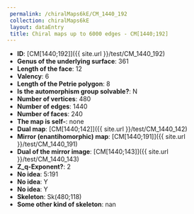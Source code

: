 ```yaml
--- 
 permalink: /chiralMaps6kE/CM_1440_192 
 collection: chiralMaps6kE
 layout: dataEntry
 title: Chiral maps up to 6000 edges - CM[1440;192]
---
```


- **ID**: [CM[1440;192]]({{ site.url }}/test/CM_1440_192)
- **Genus of the underlying surface**: 361
- **Length of the face**: 12
- **Valency**: 6
- **Length of the Petrie polygon**: 8
- **Is the automorphism group solvable?**: N
- **Number of vertices**: 480
- **Number of edges**: 1440
- **Number of faces**: 240
- **The map is self-**: none
- **Dual map**: [CM[1440;142]]({{ site.url }}/test/CM_1440_142)
- **Mirror (enantihomorphic) map**: [CM[1440;191]]({{ site.url }}/test/CM_1440_191)
- **Dual of the mirror image**: [CM[1440;143]]({{ site.url }}/test/CM_1440_143)
- **Z_q-Exponent?**: 2
- **No idea**:  5:191
- **No idea**: Y
- **No idea**: Y
- **Skeleton**: Sk(480;118)
- **Some other kind of skeleton**: nan
